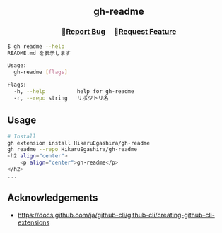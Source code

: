 <h2 align="center">
    <p align="center">gh-readme</p>
</h2>

<h3 align="center">
🔹<a  href="https://github.com/HikaruEgashira/gh-readme/issues">Report Bug</a> &nbsp; &nbsp;
🔹<a  href="https://github.com/HikaruEgashira/gh-readme/issues">Request Feature</a>
</h3>

```bash
$ gh readme --help
README.md を表示します

Usage:
  gh-readme [flags]

Flags:
  -h, --help          help for gh-readme
  -r, --repo string   リポジトリ名
```

## Usage

```bash
# Install
gh extension install HikaruEgashira/gh-readme
gh readme --repo HikaruEgashira/gh-readme
<h2 align="center">
    <p align="center">gh-readme</p>
</h2>
...
```
  
## Acknowledgements

- https://docs.github.com/ja/github-cli/github-cli/creating-github-cli-extensions
